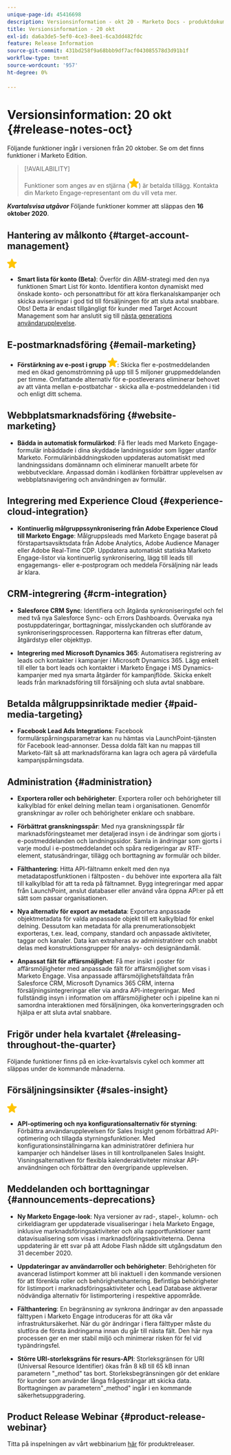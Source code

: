 ```yaml
---
unique-page-id: 45416698
description: Versionsinformation - okt 20 - Marketo Docs - produktdokumentation
title: Versionsinformation - 20 okt
exl-id: da6a3de5-5ef0-4ce3-8ee1-6ca3dd482fdc
feature: Release Information
source-git-commit: 431bd258f9a68bbb9df7acf043085578d3d91b1f
workflow-type: tm+mt
source-wordcount: '957'
ht-degree: 0%

---
```


# Versionsinformation: 20 okt {#release-notes-oct}

Följande funktioner ingår i versionen från 20 oktober. Se om det finns funktioner i Marketo Edition.

>[!AVAILABILITY]
>
>Funktioner som anges av en stjärna (![](assets/yellow-star.png)) är betalda tillägg. Kontakta din Marketo Engage-representant om du vill veta mer.

**_Kvartalsvisa utgåvor_** Följande funktioner kommer att släppas den **16 oktober 2020**.

## Hantering av målkonto {#target-account-management}

![(stjärna)](assets/yellow-star.png)

* **Smart lista för konto (Beta)**: Överför din ABM-strategi med den nya funktionen Smart List för konto. Identifiera konton dynamiskt med önskade konto- och personattribut för att köra flerkanalskampanjer och skicka aviseringar i god tid till försäljningen för att sluta avtal snabbare. Obs! Detta är endast tillgängligt för kunder med Target Account Management som har anslutit sig till [nästa generations användarupplevelse](https://nation.marketo.com/t5/Employee-Blogs/The-Next-Generation-Marketo-Engage-Experience/ba-p/304205).

## E-postmarknadsföring {#email-marketing}

* **Förstärkning av e-post i grupp ![(stjärna)](assets/yellow-star.png)**: Skicka fler e-postmeddelanden med en ökad genomströmning på upp till 5 miljoner gruppmeddelanden per timme. Omfattande alternativ för e-postleverans eliminerar behovet av att vänta mellan e-postbatchar - skicka alla e-postmeddelanden i tid och enligt ditt schema.

## Webbplatsmarknadsföring {#website-marketing}

* **Bädda in automatisk formulärkod**: Få fler leads med Marketo Engage-formulär inbäddade i dina skyddade landningssidor som ligger utanför Marketo. Formulärinbäddningskoden uppdateras automatiskt med landningssidans domännamn och eliminerar manuellt arbete för webbutvecklare. Anpassad domän i kodlänken förbättrar upplevelsen av webbplatsnavigering och användningen av formulär.

## Integrering med Experience Cloud {#experience-cloud-integration}

* **Kontinuerlig målgruppssynkronisering från Adobe Experience Cloud till Marketo Engage**: Målgruppsleads med Marketo Engage baserat på förstapartsavsiktsdata från Adobe Analytics, Adobe Audience Manager eller Adobe Real-Time CDP. Uppdatera automatiskt statiska Marketo Engage-listor via kontinuerlig synkronisering, lägg till leads till engagemangs- eller e-postprogram och meddela Försäljning när leads är klara.

## CRM-integrering {#crm-integration}

* **Salesforce CRM Sync**: Identifiera och åtgärda synkroniseringsfel och fel med två nya Salesforce Sync- och Errors Dashboards. Övervaka nya postuppdateringar, borttagningar, misslyckanden och slutförande av synkroniseringsprocessen. Rapporterna kan filtreras efter datum, åtgärdstyp eller objekttyp.

* **Integrering med Microsoft Dynamics 365**: Automatisera registrering av leads och kontakter i kampanjer i Microsoft Dynamics 365. Lägg enkelt till eller ta bort leads och kontakter i Marketo Engage i MS Dynamics-kampanjer med nya smarta åtgärder för kampanjflöde. Skicka enkelt leads från marknadsföring till försäljning och sluta avtal snabbare.

## Betalda målgruppsinriktade medier {#paid-media-targeting}

* **Facebook Lead Ads Integrations**: Facebook formulärspårningsparametrar kan nu hämtas via LaunchPoint-tjänsten för Facebook lead-annonser. Dessa dolda fält kan nu mappas till Marketo-fält så att marknadsförarna kan lagra och agera på värdefulla kampanjspårningsdata.

## Administration {#administration}

* **Exportera roller och behörigheter**: Exportera roller och behörigheter till kalkylblad för enkel delning mellan team i organisationen. Genomför granskningar av roller och behörigheter enklare och snabbare.

* **Förbättrat granskningsspår**: Med nya granskningsspår får marknadsföringsteamet mer detaljerad insyn i de ändringar som gjorts i e-postmeddelanden och landningssidor. Samla in ändringar som gjorts i varje modul i e-postmeddelandet och spåra redigeringar av RTF-element, statusändringar, tillägg och borttagning av formulär och bilder.

* **Fälthantering**: Hitta API-fältnamn enkelt med den nya metadatapostfunktionen i fältposten - du behöver inte exportera alla fält till kalkylblad för att ta reda på fältnamnet. Bygg integreringar med appar från LaunchPoint, anslut databaser eller använd våra öppna API:er på ett sätt som passar organisationen.

* **Nya alternativ för export av metadata**: Exportera anpassade objektmetadata för valda anpassade objekt till ett kalkylblad för enkel delning. Dessutom kan metadata för alla prenumerationsobjekt exporteras, t.ex. lead, company, standard och anpassade aktiviteter, taggar och kanaler. Data kan extraheras av administratörer och snabbt delas med konstruktionsgrupper för analys- och designändamål.

* **Anpassat fält för affärsmöjlighet**: Få mer insikt i poster för affärsmöjligheter med anpassade fält för affärsmöjlighet som visas i Marketo Engage. Visa anpassade affärsmöjlighetsfältdata från Salesforce CRM, Microsoft Dynamics 365 CRM, interna försäljningsintegreringar eller via andra API-integreringar. Med fullständig insyn i information om affärsmöjligheter och i pipeline kan ni samordna interaktionen med försäljningen, öka konverteringsgraden och hjälpa er att sluta avtal snabbare.

## Frigör under hela kvartalet {#releasing-throughout-the-quarter}

Följande funktioner finns på en icke-kvartalsvis cykel och kommer att släppas under de kommande månaderna.

## Försäljningsinsikter {#sales-insight}

![(stjärna)](assets/yellow-star.png)

* **API-optimering och nya konfigurationsalternativ för styrning**: Förbättra användarupplevelsen för Sales Insight genom förbättrad API-optimering och tillagda styrningsfunktioner. Med konfigurationsinställningarna kan administratörer definiera hur kampanjer och händelser läses in till kontrollpanelen Sales Insight. Visningsalternativen för flexibla kalenderaktiviteter minskar API-användningen och förbättrar den övergripande upplevelsen.

## Meddelanden och borttagningar {#announcements-deprecations}

* **Ny Marketo Engage-look**: Nya versioner av rad-, stapel-, kolumn- och cirkeldiagram ger uppdaterade visualiseringar i hela Marketo Engage, inklusive marknadsföringsaktiviteter och alla rapportfunktioner samt datavisualisering som visas i marknadsföringsaktiviteterna. Denna uppdatering är ett svar på att Adobe Flash nådde sitt utgångsdatum den 31 december 2020.

* **Uppdateringar av användarroller och behörigheter**: Behörigheten för avancerad listimport kommer att bli inaktuell i den kommande versionen för att förenkla roller och behörighetshantering. Befintliga behörigheter för listimport i marknadsföringsaktiviteter och Lead Database aktiverar nödvändiga alternativ för listimportering i respektive appområde.

* **Fälthantering**: En begränsning av synkrona ändringar av den anpassade fälttypen i Marketo Engage introduceras för att öka vår infrastruktursäkerhet. När du gör ändringar i flera fälttyper måste du slutföra de första ändringarna innan du går till nästa fält. Den här nya processen ger en mer stabil miljö och minimerar risken för fel vid typändringsfel.

* **Större URI-storleksgräns för resurs-API**: Storleksgränsen för URI (Universal Resource Identifier) ökas från 8 kB till 65 kB innan parametern &quot;_method&quot; tas bort. Storleksbegränsningen gör det enklare för kunder som använder långa frågesträngar att skicka data. Borttagningen av parametern&quot;_method&quot; ingår i en kommande säkerhetsuppgradering.

## Product Release Webinar {#product-release-webinar}

Titta på inspelningen av vårt webbinarium [här](https://engage.marketo.com/Oct_20_Release_OnDemand.html) för produktreleaser.
